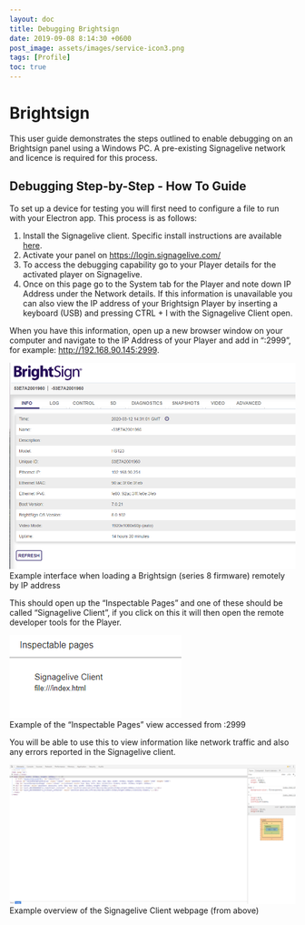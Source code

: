 ```yaml
---
layout: doc
title: Debugging Brightsign
date: 2019-09-08 8:14:30 +0600
post_image: assets/images/service-icon3.png
tags: [Profile]
toc: true
---
```

# Brightsign

This user guide demonstrates the steps outlined to enable debugging on an Brightsign panel using a Windows PC.  A pre-existing Signagelive network and licence is required for this process.

## Debugging Step-by-Step - How To Guide

To set up a device for testing you will first need to configure a file to run with your Electron app. This process is as follows:

1. Install the Signagelive client. Specific install instructions are available <a href="https://support.signagelive.com/hc/en-us/articles/115000280512-Configuring-your-BrightSign-device-">here</a>.
2. Activate your panel on https://login.signagelive.com/ 
3. To access the debugging capability go to your Player details for the activated player on Signagelive.
4. Once on this page go to the System tab for the Player and note down IP Address under the Network details. If this information is unavailable you can also view the IP address of your Brightsign Player by inserting a keyboard (USB) and pressing CTRL + I with the Signagelive Client open.

When you have this information, open up a new browser window on your computer and navigate to the IP Address of your Player and add in “:2999”, for example: http://192.168.90.145:2999.

<img src="/assets/images/debugging-brightsign/debugging-brightsign-1.png">
<br>
Example interface when loading a Brightsign (series 8 firmware) remotely by IP address

This should open up the  “Inspectable Pages” and one of these should be called “Signagelive Client”, if you click on this it will then open the remote developer tools for the Player.

<img src="/assets/images/debugging-brightsign/debugging-brightsign-2.png">
<br>
Example of the “Inspectable Pages” view accessed from <ip address>:2999

You will be able to use this to view information like network traffic and also any errors reported in the Signagelive client.

<img src="/assets/images/debugging-brightsign/debugging-brightsign-3.png">
<br>
Example overview of the Signagelive Client webpage (from above)